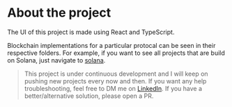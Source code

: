 # About the project

The UI of this project is made using React and TypeScript.

Blockchain implementations for a particular protocal can be seen in their respective folders. For example, if you want to see all projects that are build on Solana, just navigate to [solana](https://github.com/singh-pk/web3/solana).

> This project is under continuous development and I will keep on pushing new projects every now and then. If you want any help troubleshooting, feel free to DM me on [LinkedIn](https://linkedin.com/in/pksn). If you have a better/alternative solution, please open a PR.
